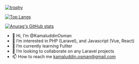 [![trophy](https://github-profile-trophy.vercel.app/?username=KamaluddinOsman)](https://github.com/ryo-ma/github-profile-trophy)

[![Top Langs](https://github-readme-stats.vercel.app/api/top-langs/?username=KamaluddinOsman&layout=compact&card_width=500)](https://github.com/anuraghazra/github-readme-stats)

[![Anurag's GitHub stats](https://github-readme-stats.vercel.app/api?username=KamaluddinOsman&count_private=true&show_icons=true&hide=issues,contribs)](https://github.com/anuraghazra/github-readme-stats)

- 👋 Hi, I’m @KamaluddinOsman
- 👀 I’m interested in PHP (Laravel), and Javascript (Vue, React)
- 🌱 I’m currently learning Fullter
- 💞️ I’m looking to collaborate on any Laravel projects
- 📫 How to reach me kamaluddin.osman@gmail.com

<!---
KamaluddinOsman/KamaluddinOsman is a ✨ special ✨ repository because its `README.md` (this file) appears on your GitHub profile.
You can click the Preview link to take a look at your changes.
--->
